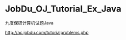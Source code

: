 JobDu_OJ_Tutorial_Ex_Java
=========================

九度保研计算机试题Java

http://ac.jobdu.com/tutorialproblems.php
